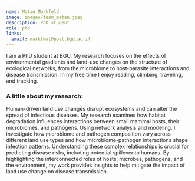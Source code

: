 ```yaml
---
name: Matan Markfeld
image: images/team_matan.jpeg
description: PhD student
role: phd
links:
  email: markfmat@post.bgu.ac.il
---
```


I am a PhD student at BGU. My research focuses on the effects of environmental gradients and land-use changes on the structure of ecological networks, from the microbiome to host-parasite interactions and disease transmission. In my free time I enjoy reading, climbing, traveling, and tracking.

### A little about my research:
Human-driven land use changes disrupt ecosystems and can alter the spread of infectious diseases. My research examines how habitat degradation influences interactions between small mammal hosts, their microbiomes, and pathogens. Using network analysis and modeling, I investigate how microbiome and pathogen composition vary across different land use types and how microbiome-pathogen interactions shape infection patterns. Understanding these complex relationships is crucial for predicting disease risks, including potential spillover to humans. By highlighting the interconnected roles of hosts, microbes, pathogens, and the environment, my work provides insights to help mitigate the impact of land use change on disease transmission.
